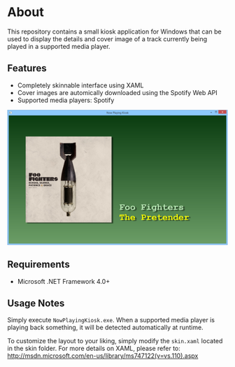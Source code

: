 About
=====

This repository contains a small kiosk application for Windows that can be used 
to display the details and cover image of a track currently being played 
in a supported media player.

Features
--------
- Completely skinnable interface using XAML
- Cover images are automically downloaded using the Spotify Web API
- Supported media players: Spotify

![Alt Screenshot](screenshot.png)

Requirements
------------
- Microsoft .NET Framework 4.0+

Usage Notes
-----------
Simply execute `NowPlayingKiosk.exe`. When a supported media player 
is playing back something, it will be detected automatically at runtime.

To customize the layout to your liking, simply modify the `skin.xaml` located 
in the skin folder. For more details on XAML, please refer to: 
http://msdn.microsoft.com/en-us/library/ms747122(v=vs.110).aspx